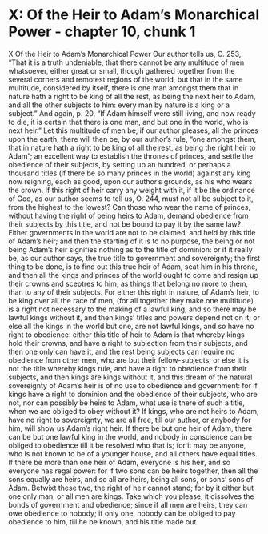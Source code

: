 # X: Of the Heir to Adam’s Monarchical Power - chapter 10, chunk 1

X Of the Heir to Adam’s Monarchical Power Our author tells us, O. 253, “That it is a truth undeniable, that there cannot be any multitude of men whatsoever, either great or small, though gathered together from the several corners and remotest regions of the world, but that in the same multitude, considered by itself, there is one man amongst them that in nature hath a right to be king of all the rest, as being the next heir to Adam, and all the other subjects to him: every man by nature is a king or a subject.” And again, p. 20, “If Adam himself were still living, and now ready to die, it is certain that there is one man, and but one in the world, who is next heir.” Let this multitude of men be, if our author pleases, all the princes upon the earth, there will then be, by our author’s rule, “one amongst them, that in nature hath a right to be king of all the rest, as being the right heir to Adam”; an excellent way to establish the thrones of princes, and settle the obedience of their subjects, by setting up an hundred, or perhaps a thousand titles (if there be so many princes in the world) against any king now reigning, each as good, upon our author’s grounds, as his who wears the crown. If this right of heir carry any weight with it, if it be the ordinance of God, as our author seems to tell us, O. 244, must not all be subject to it, from the highest to the lowest? Can those who wear the name of princes, without having the right of being heirs to Adam, demand obedience from their subjects by this title, and not be bound to pay it by the same law? Either governments in the world are not to be claimed, and held by this title of Adam’s heir; and then the starting of it is to no purpose, the being or not being Adam’s heir signifies nothing as to the title of dominion: or if it really be, as our author says, the true title to government and sovereignty; the first thing to be done, is to find out this true heir of Adam, seat him in his throne, and then all the kings and princes of the world ought to come and resign up their crowns and sceptres to him, as things that belong no more to them, than to any of their subjects. For either this right in nature, of Adam’s heir, to be king over all the race of men, (for all together they make one multitude) is a right not necessary to the making of a lawful king, and so there may be lawful kings without it, and then kings’ titles and powers depend not on it; or else all the kings in the world but one, are not lawful kings, and so have no right to obedience: either this title of heir to Adam is that whereby kings hold their crowns, and have a right to subjection from their subjects, and then one only can have it, and the rest being subjects can require no obedience from other men, who are but their fellow-subjects; or else it is not the title whereby kings rule, and have a right to obedience from their subjects, and then kings are kings without it, and this dream of the natural sovereignty of Adam’s heir is of no use to obedience and government: for if kings have a right to dominion and the obedience of their subjects, who are not, nor can possibly be heirs to Adam, what use is there of such a title, when we are obliged to obey without it? If kings, who are not heirs to Adam, have no right to sovereignty, we are all free, till our author, or anybody for him, will show us Adam’s right heir. If there be but one heir of Adam, there can be but one lawful king in the world, and nobody in conscience can be obliged to obedience till it be resolved who that is; for it may be anyone, who is not known to be of a younger house, and all others have equal titles. If there be more than one heir of Adam, everyone is his heir, and so everyone has regal power: for if two sons can be heirs together, then all the sons equally are heirs, and so all are heirs, being all sons, or sons’ sons of Adam. Betwixt these two, the right of heir cannot stand; for by it either but one only man, or all men are kings. Take which you please, it dissolves the bonds of government and obedience; since if all men are heirs, they can owe obedience to nobody; if only one, nobody can be obliged to pay obedience to him, till he be known, and his title made out.